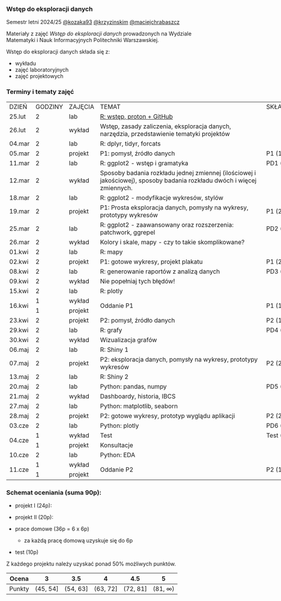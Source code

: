 ### Wstęp do eksploracji danych

Semestr letni 2024/25 [@kozaka93](https://github.com/kozaka93) [@krzyzinskim](https://github.com/krzyzinskim) [@maciejchrabaszcz ](https://github.com/maciejchrabaszcz )

Materiały z zajęć *Wstęp do eksploracji danych* prowadzonych na Wydziale Matematyki i Nauk Informacyjnych Politechniki Warszawskiej.

Wstęp do eksploracji danych składa się z:

-   wykładu
-   zajęć laboratoryjnych
-   zajęć projektowych

### Terminy i tematy zajęć 

<div class="tg-wrap"><table style="undefined;table-layout: fixed; width: 792px"><colgroup>
<col style="width: 55px">
<col style="width: 72px">
<col style="width: 65px">
<col style="width: 512px">
<col style="width: 88px">
</colgroup>
<tbody>
  <tr>
    <td>DZIEŃ</td>
    <td>GODZINY</td>
    <td>ZAJĘCIA</td>
    <td>TEMAT</td>
    <td>SKŁADOWA</td>
  </tr>
  <tr>
    <td>25.lut</td>
    <td>2</td>
    <td>lab</td>
    <td><a href="https://github.com/kozaka93/2025L-ExploratoryDataAnalysis/tree/main/labs/lab01">R: wstęp, proton + GitHub</a></td>
    <td></td>
  </tr>
  <tr>
    <td>26.lut</td>
    <td>2</td>
    <td>wykład</td>
    <td>Wstęp, zasady zaliczenia, eksploracja danych, narzędzia, przedstawienie tematyki projektów</td>
    <td></td>
  </tr>
  <tr>
    <td>04.mar</td>
    <td>2</td>
    <td>lab</td>
    <td>R: dplyr, tidyr, forcats</td>
    <td></td>
  </tr>
  <tr>
    <td>05.mar</td>
    <td>2</td>
    <td>projekt</td>
    <td>P1: pomysł, źródło danych</td>
    <td>P1 (1p)</td>
  </tr>
  <tr>
    <td>11.mar</td>
    <td>2</td>
    <td>lab</td>
    <td>R: ggplot2 - wstęp i gramatyka</td>
    <td>PD1 (6p)</td>
  </tr>
  <tr>
    <td>12.mar</td>
    <td>2</td>
    <td>wykład</td>
    <td>Sposoby badania rozkładu jednej zmiennej (ilościowej i jakościowej), sposoby badania rozkładu dwóch i więcej zmiennych.</td>
    <td></td>
  </tr>
  <tr>
    <td>18.mar</td>
    <td>2</td>
    <td>lab</td>
    <td>R: ggplot2 - modyfikacje wykresów, stylów</td>
    <td></td>
  </tr>
  <tr>
    <td>19.mar</td>
    <td>2</td>
    <td>projekt</td>
    <td>P1: Prosta eksploracja danych, pomysły na wykresy, prototypy wykresów </td>
    <td>P1 (2p)</td>
  </tr>
  <tr>
    <td>25.mar</td>
    <td>2</td>
    <td>lab</td>
    <td>R: ggplot2 - zaawansowany oraz rozszerzenia: patchwork, ggrepel</td>
    <td>PD2 (6p)</td>
  </tr>
  <tr>
    <td>26.mar</td>
    <td>2</td>
    <td>wykład</td>
    <td>Kolory i skale, mapy - czy to takie skomplikowane?</td>
    <td></td>
  </tr>
  <tr>
    <td>01.kwi</td>
    <td>2</td>
    <td>lab</td>
    <td>R: mapy</td>
    <td></td>
  </tr>
  <tr>
    <td>02.kwi</td>
    <td>2</td>
    <td>projekt</td>
    <td>P1: gotowe wykresy, projekt plakatu </td>
    <td>P1 (2p)</td>
  </tr>
  <tr>
    <td>08.kwi</td>
    <td>2</td>
    <td>lab</td>
    <td>R: generowanie raportów z analizą danych</td>
    <td>PD3 (6p)</td>
  </tr>
  <tr>
    <td>09.kwi</td>
    <td>2</td>
    <td>wykład</td>
    <td>Nie popełniaj tych błędów!</td>
    <td></td>
  </tr>
  <tr>
    <td>15.kwi</td>
    <td>2</td>
    <td>lab</td>
    <td>R: plotly</td>
    <td></td>
  </tr>
  <tr>
    <td rowspan="2">16.kwi</td>
    <td>1</td>
    <td>wykład</td>
    <td rowspan="2">Oddanie P1</td>
    <td rowspan="2">P1 (19p)</td>
  </tr>
  <tr>
    <td>1</td>
    <td>projekt</td>
  </tr>
  <tr>
    <td>23.kwi</td>
    <td>2</td>
    <td>projekt</td>
    <td>P2: pomysł, źródło danych</td>
    <td>P2 (1p)</td>
  </tr>
  <tr>
    <td>29.kwi</td>
    <td>2</td>
    <td>lab</td>
    <td>R: grafy</td>
    <td>PD4 (6p)</td>
  </tr>
  <tr>
    <td>30.kwi</td>
    <td>2</td>
    <td>wykład</td>
    <td>Wizualizacja grafów</td>
    <td></td>
  </tr>
  <tr>
    <td>06.maj</td>
    <td>2</td>
    <td>lab</td>
    <td>R: Shiny 1</td>
    <td></td>
  </tr>
  <tr>
    <td>07.maj</td>
    <td>2</td>
    <td>projekt</td>
    <td>P2: eksploracja danych, pomysły na wykresy, prototypy wykresów</td>
    <td>P2 (2p)</td>
  </tr>
  <tr>
    <td>13.maj</td>
    <td>2</td>
    <td>lab</td>
    <td>R: Shiny 2</td>
    <td></td>
  </tr>
  <tr>
    <td>20.maj</td>
    <td>2</td>
    <td>lab</td>
    <td>Python: pandas, numpy</td>
    <td>PD5 (6p)</td>
  </tr>
  <tr>
    <td>21.maj</td>
    <td>2</td>
    <td>wykład</td>
    <td>Dashboardy, historia, IBCS</td>
    <td></td>
  </tr>
  <tr>
    <td>27.maj</td>
    <td>2</td>
    <td>lab</td>
    <td>Python: matplotlib, seaborn</td>
    <td></td>
  </tr>
  <tr>
    <td>28.maj</td>
    <td>2</td>
    <td>projekt</td>
    <td>P2: gotowe wykresy, prototyp wyglądu aplikacji</td>
    <td>P2 (2p)</td>
  </tr>
  <tr>
    <td>03.cze</td>
    <td>2</td>
    <td>lab</td>
    <td>Python: plotly</td>
    <td>PD6 (6p)</td>
  </tr>
  <tr>
    <td rowspan="2">04.cze</td>
    <td>1</td>
    <td>wykład</td>
    <td>Test</td>
    <td>Test (10p)</td>
  </tr>
  <tr>
    <td>1</td>
    <td>projekt</td>
    <td>Konsultacje</td>
    <td></td>
  </tr>
  <tr>
    <td>10.cze</td>
    <td>2</td>
    <td>lab</td>
    <td>Python: EDA</td>
    <td></td>
  </tr>
  <tr>
    <td rowspan="2">11.cze</td>
    <td>1</td>
    <td>wykład</td>
    <td rowspan="2">Oddanie P2</td>
    <td rowspan="2">P2 (15p)</td>
  </tr>
  <tr>
    <td>1</td>
    <td>projekt</td>
  </tr>
</tbody></table></div>


### Schemat oceniania (suma 90p):

- projekt I (24p):

- projekt II (20p):

- prace domowe (36p = 6 x 6p)
	- za każdą pracę domową uzyskuje się do 6p

- test (10p)
    
    
Z każdego projektu należy uzyskać ponad 50% możliwych punktów.

| Ocena |  3 | 3.5 | 4 | 4.5 | 5 |
|:---:|:---:|:---:|:---:|:---:|:---:|
| Punkty   | (45, 54] | (54, 63] | (63, 72] | (72, 81] | (81, ∞) |
